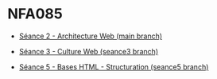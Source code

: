 # NFA085

- [Séance 2 - Architecture Web (main branch)](https://github.com/scarabe22/nfa085/tree/main) 
  
- [Séance 3 - Culture Web (seance3 branch)](https://github.com/scarabe22/nfa085/tree/seance3)

- [Séance 5 - Bases HTML - Structuration (seance5 branch)](https://scarabe22.github.io/nfa085/)



